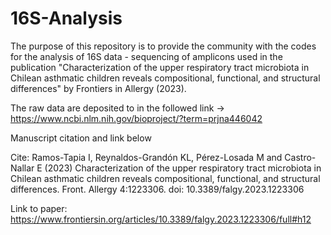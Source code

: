 # 16S-Analysis
The purpose of this repository is to provide the community with the codes for the analysis of 16S data - sequencing of amplicons used in the publication "Characterization of the upper respiratory tract microbiota in Chilean asthmatic children reveals compositional, functional, and structural differences" by Frontiers in Allergy (2023).

The raw data are deposited to in the followed link -> https://www.ncbi.nlm.nih.gov/bioproject/?term=prjna446042


Manuscript citation and link below

Cite:
Ramos-Tapia I, Reynaldos-Grandón KL, Pérez-Losada M and Castro-Nallar E (2023) Characterization of the upper respiratory tract microbiota in Chilean asthmatic children reveals compositional, functional, and structural differences. Front. Allergy 4:1223306. doi: 10.3389/falgy.2023.1223306

Link to paper:
https://www.frontiersin.org/articles/10.3389/falgy.2023.1223306/full#h12
